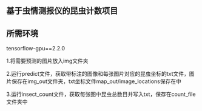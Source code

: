 
## 基于虫情测报仪的昆虫计数项目

## 所需环境
tensorflow-gpu==2.2.0

1.将需要预测的图片放入img文件夹

2.运行predict文件，获取带标注的图像和每张图片对应的昆虫坐标的txt文件，图片保存在img_out文件夹，txt坐标文件map_out/image_locations保存在中

3.运行insect_count文件，获取每张图中昆虫总数目并写入txt，保存在count_file文件夹中

